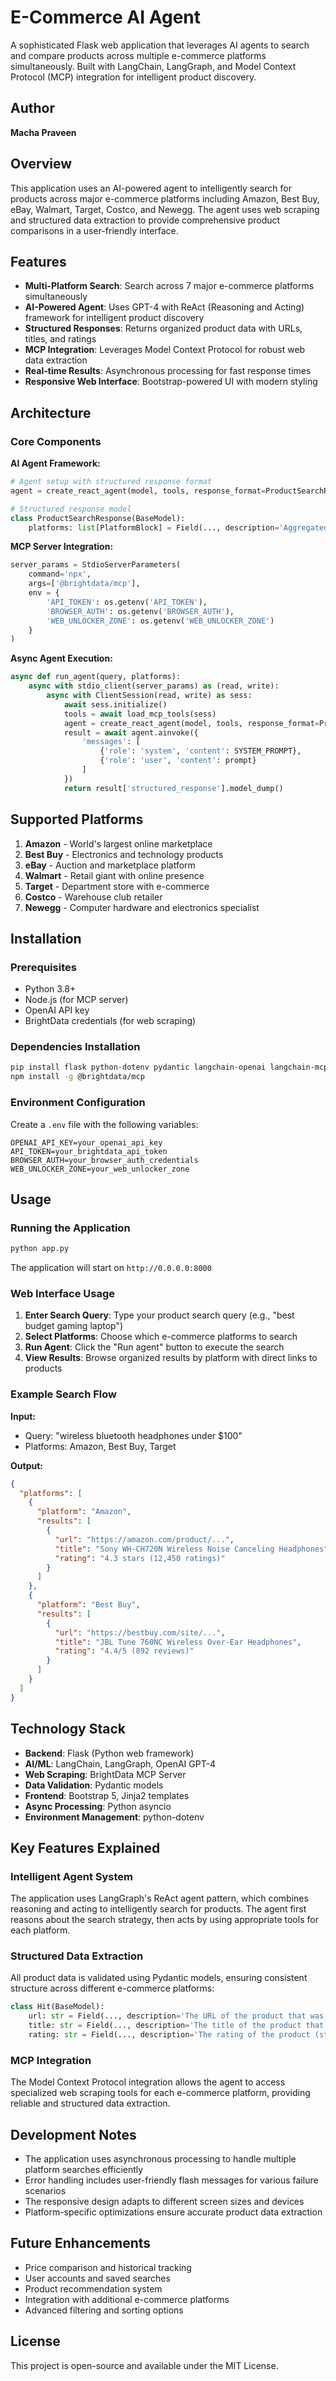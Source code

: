 # E-Commerce AI Agent

A sophisticated Flask web application that leverages AI agents to search and compare products across multiple e-commerce platforms simultaneously. Built with LangChain, LangGraph, and Model Context Protocol (MCP) integration for intelligent product discovery.

## Author
**Macha Praveen**

## Overview

This application uses an AI-powered agent to intelligently search for products across major e-commerce platforms including Amazon, Best Buy, eBay, Walmart, Target, Costco, and Newegg. The agent uses web scraping and structured data extraction to provide comprehensive product comparisons in a user-friendly interface.

## Features

- **Multi-Platform Search**: Search across 7 major e-commerce platforms simultaneously
- **AI-Powered Agent**: Uses GPT-4 with ReAct (Reasoning and Acting) framework for intelligent product discovery
- **Structured Responses**: Returns organized product data with URLs, titles, and ratings
- **MCP Integration**: Leverages Model Context Protocol for robust web data extraction
- **Real-time Results**: Asynchronous processing for fast response times
- **Responsive Web Interface**: Bootstrap-powered UI with modern styling

## Architecture

### Core Components

**AI Agent Framework:**
```python
# Agent setup with structured response format
agent = create_react_agent(model, tools, response_format=ProductSearchResponse)

# Structured response model
class ProductSearchResponse(BaseModel):
    platforms: list[PlatformBlock] = Field(..., description='Aggregated list of all results grouped by platform')
```

**MCP Server Integration:**
```python
server_params = StdioServerParameters(
    command='npx',
    args=['@brightdata/mcp'],
    env = {
        'API_TOKEN': os.getenv('API_TOKEN'),
        'BROWSER_AUTH': os.getenv('BROWSER_AUTH'),
        'WEB_UNLOCKER_ZONE': os.getenv('WEB_UNLOCKER_ZONE')
    }
)
```

**Async Agent Execution:**
```python
async def run_agent(query, platforms):
    async with stdio_client(server_params) as (read, write):
        async with ClientSession(read, write) as sess:
            await sess.initialize()
            tools = await load_mcp_tools(sess)
            agent = create_react_agent(model, tools, response_format=ProductSearchResponse)
            result = await agent.ainvoke({
                'messages': [
                    {'role': 'system', 'content': SYSTEM_PROMPT},
                    {'role': 'user', 'content': prompt}
                ]
            })
            return result['structured_response'].model_dump()
```

## Supported Platforms

1. **Amazon** - World's largest online marketplace
2. **Best Buy** - Electronics and technology products
3. **eBay** - Auction and marketplace platform
4. **Walmart** - Retail giant with online presence
5. **Target** - Department store with e-commerce
6. **Costco** - Warehouse club retailer
7. **Newegg** - Computer hardware and electronics specialist

## Installation

### Prerequisites
- Python 3.8+
- Node.js (for MCP server)
- OpenAI API key
- BrightData credentials (for web scraping)

### Dependencies Installation
```bash
pip install flask python-dotenv pydantic langchain-openai langchain-mcp-adapters langgraph mcp
npm install -g @brightdata/mcp
```

### Environment Configuration
Create a `.env` file with the following variables:
```env
OPENAI_API_KEY=your_openai_api_key
API_TOKEN=your_brightdata_api_token
BROWSER_AUTH=your_browser_auth_credentials
WEB_UNLOCKER_ZONE=your_web_unlocker_zone
```

## Usage

### Running the Application
```bash
python app.py
```

The application will start on `http://0.0.0.0:8000`

### Web Interface Usage

1. **Enter Search Query**: Type your product search query (e.g., "best budget gaming laptop")
2. **Select Platforms**: Choose which e-commerce platforms to search
3. **Run Agent**: Click the "Run agent" button to execute the search
4. **View Results**: Browse organized results by platform with direct links to products

### Example Search Flow

**Input:**
- Query: "wireless bluetooth headphones under $100"
- Platforms: Amazon, Best Buy, Target

**Output:**
```json
{
  "platforms": [
    {
      "platform": "Amazon",
      "results": [
        {
          "url": "https://amazon.com/product/...",
          "title": "Sony WH-CH720N Wireless Noise Canceling Headphones",
          "rating": "4.3 stars (12,450 ratings)"
        }
      ]
    },
    {
      "platform": "Best Buy",
      "results": [
        {
          "url": "https://bestbuy.com/site/...",
          "title": "JBL Tune 760NC Wireless Over-Ear Headphones",
          "rating": "4.4/5 (892 reviews)"
        }
      ]
    }
  ]
}
```

## Technology Stack

- **Backend**: Flask (Python web framework)
- **AI/ML**: LangChain, LangGraph, OpenAI GPT-4
- **Web Scraping**: BrightData MCP Server
- **Data Validation**: Pydantic models
- **Frontend**: Bootstrap 5, Jinja2 templates
- **Async Processing**: Python asyncio
- **Environment Management**: python-dotenv

## Key Features Explained

### Intelligent Agent System
The application uses LangGraph's ReAct agent pattern, which combines reasoning and acting to intelligently search for products. The agent first reasons about the search strategy, then acts by using appropriate tools for each platform.

### Structured Data Extraction
All product data is validated using Pydantic models, ensuring consistent structure across different e-commerce platforms:

```python
class Hit(BaseModel):
    url: str = Field(..., description='The URL of the product that was found')
    title: str = Field(..., description='The title of the product that was found')
    rating: str = Field(..., description='The rating of the product (stars, number of ratings given etc.)')
```

### MCP Integration
The Model Context Protocol integration allows the agent to access specialized web scraping tools for each e-commerce platform, providing reliable and structured data extraction.

## Development Notes

- The application uses asynchronous processing to handle multiple platform searches efficiently
- Error handling includes user-friendly flash messages for various failure scenarios
- The responsive design adapts to different screen sizes and devices
- Platform-specific optimizations ensure accurate product data extraction

## Future Enhancements

- Price comparison and historical tracking
- User accounts and saved searches
- Product recommendation system
- Integration with additional e-commerce platforms
- Advanced filtering and sorting options

## License

This project is open-source and available under the MIT License.
